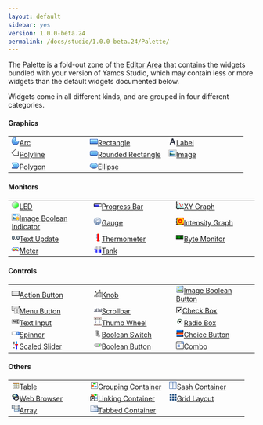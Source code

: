 ```yaml
---
layout: default
sidebar: yes
version: 1.0.0-beta.24
permalink: /docs/studio/1.0.0-beta.24/Palette/
---
```


The Palette is a fold-out zone of the [Editor Area](/docs/studio/Editor_Area/) that contains the widgets bundled with your version of Yamcs Studio, which may contain less or more widgets than the default widgets documented below.

Widgets come in all different kinds, and are grouped in four different categories.

#### Graphics

<table class="inline image-overview">
    <tr>
        <td width="33%">
            <a href="/docs/studio/Graphic_Widgets/#arc">
                <img src="/assets/studio/icons/widgets/arc.png">Arc
            </a>
        </td>
        <td width="33%">
            <a href="/docs/studio/Graphic_Widgets/#rectangle">
                <img src="/assets/studio/icons/widgets/rectangle2.png">Rectangle
            </a>
        </td>
        <td width="33%">
            <a href="/docs/studio/Graphic_Widgets/#label">
                <img src="/assets/studio/icons/widgets/label.png">Label
            </a>
        </td>
    </tr>
    <tr>
        <td>
            <a href="/docs/studio/Graphic_Widgets/#polyline">
                <img src="/assets/studio/icons/widgets/polyline.gif">Polyline
            </a>
        </td>
        <td>
            <a href="/docs/studio/Graphic_Widgets/#rounded-rectangle">
                <img src="/assets/studio/icons/widgets/roundedRectangle.png">Rounded Rectangle
            </a>
        </td>
        <td>
            <a href="/docs/studio/Graphic_Widgets/#image">
                <img src="/assets/studio/icons/widgets/image.gif">Image
            </a>
        </td>
    </tr>
    <tr>
        <td>
            <a href="/docs/studio/Graphic_Widgets/#polygon">
                <img src="/assets/studio/icons/widgets/polygon.png">Polygon
            </a>
        </td>
        <td>
            <a href="/docs/studio/Graphic_Widgets/#ellipse">
                <img src="/assets/studio/icons/widgets/ellipse2.png">Ellipse
            </a>
        </td>
        <td></td>
    </tr>
</table>

#### Monitors

<table class="inline image-overview">
    <tr>
        <td width="33%">
            <a href="/docs/studio/Monitor_Widgets/#led">
                <img src="/assets/studio/icons/widgets/LED.png">LED
            </a>
        </td>
        <td width="33%">
            <a href="/docs/studio/Monitor_Widgets/#progress-bar">
                <img src="/assets/studio/icons/widgets/ProgressBar.gif">Progress Bar
            </a>
        </td>
        <td width="33%">
            <a href="/docs/studio/Monitor_Widgets/#xy-graph">
                <img src="/assets/studio/icons/widgets/XYGraph.gif">XY Graph
            </a>
        </td>
    </tr>
    <tr>
        <td>
            <a href="/docs/studio/Monitor_Widgets/#image-boolean-indicator">
                <img src="/assets/studio/icons/widgets/imageBooleanIndicator.gif">Image Boolean Indicator
            </a>
        </td>
        <td>
            <a href="/docs/studio/Monitor_Widgets/#gauge">
                <img src="/assets/studio/icons/widgets/gauge2.png">Gauge
            </a>
        </td>
        <td>
            <a href="/docs/studio/Monitor_Widgets/#intensity-graph">
                <img src="/assets/studio/icons/widgets/intensityGraph.png">Intensity Graph
            </a>
        </td>
    </tr>
    <tr>
        <td>
            <a href="/docs/studio/Monitor_Widgets/#text-update">
                <img src="/assets/studio/icons/widgets/textUpdate.png">Text Update
            </a>
        </td>
        <td>
            <a href="/docs/studio/Monitor_Widgets/#thermometer">
                <img src="/assets/studio/icons/widgets/Thermo.gif">Thermometer
            </a>
        </td>
        <td>
            <a href="/docs/studio/Monitor_Widgets/#byte-monitor">
                <img src="/assets/studio/icons/widgets/ByteMonitor.png">Byte Monitor
            </a>
        </td>
    </tr>
    <tr>
        <td>
            <a href="/docs/studio/Monitor_Widgets/#meter">
                <img src="/assets/studio/icons/widgets/XMeter.png">Meter
            </a>
        </td>
        <td>
            <a href="/docs/studio/Monitor_Widgets/#tank">
                <img src="/assets/studio/icons/widgets/tank.png">Tank
            </a>
        </td>
        <td></td>
    </tr>
</table>

#### Controls

<table class="inline image-overview">
    <tr>
        <td width="33%">
            <a href="/docs/studio/Control_Widgets/#action-button">
                <img src="/assets/studio/icons/widgets/actionbutton.gif">Action Button
            </a>
        </td>
        <td width="33%">
            <a href="/docs/studio/Control_Widgets/#knob">
                <img src="/assets/studio/icons/widgets/knob.gif">Knob
            </a>
        </td>
        <td width="33%">
            <a href="/docs/studio/Control_Widgets/#image-boolean-button">
                <img src="/assets/studio/icons/widgets/imageButton.gif">Image Boolean Button
            </a>
        </td>
    </tr>
    <tr>
        <td>
            <a href="/docs/studio/Control_Widgets/#menu-button">
                <img src="/assets/studio/icons/widgets/menubutton.gif">Menu Button
            </a>
        </td>
        <td>
            <a href="/docs/studio/Control_Widgets/#scrollbar">
                <img src="/assets/studio/icons/widgets/scrollbar.png">Scrollbar
            </a>
        </td>
        <td>
            <a href="/docs/studio/Control_Widgets/#check-box">
                <img src="/assets/studio/icons/widgets/checkboxenabledon.gif">Check Box
            </a>
        </td>
    </tr>
    <tr>
        <td>
            <a href="/docs/studio/Control_Widgets/#text-input">
                <img src="/assets/studio/icons/widgets/textInput.png">Text Input
            </a>
        </td>
        <td>
            <a href="/docs/studio/Control_Widgets/#thumb-wheel">
                <img src="/assets/studio/icons/widgets/thumbwheel.gif">Thumb Wheel
            </a>
        </td>
        <td>
            <a href="/docs/studio/Control_Widgets/#radio-box">
                <img src="/assets/studio/icons/widgets/radiobutton.gif">Radio Box
            </a>
        </td>
    </tr>
    <tr>
        <td>
            <a href="/docs/studio/Control_Widgets/#spinner">
                <img src="/assets/studio/icons/widgets/Spinner.gif">Spinner
            </a>
        </td>
        <td>
            <a href="/docs/studio/Control_Widgets/#boolean-switch">
                <img src="/assets/studio/icons/widgets/BoolSwitch.gif">Boolean Switch
            </a>
        </td>
        <td>
            <a href="/docs/studio/Control_Widgets/#choice-button">
                <img src="/assets/studio/icons/widgets/ChoiceButton.png">Choice Button
            </a>
        </td>
    </tr>
    <tr>
        <td>
            <a href="/docs/studio/Control_Widgets/#scaled-slider">
                <img src="/assets/studio/icons/widgets/scaled_slider.gif">Scaled Slider
            </a>
        </td>
        <td>
            <a href="/docs/studio/Control_Widgets/#boolean-button">
                <img src="/assets/studio/icons/widgets/BoolButton.gif">Boolean Button
            </a>
        </td>
        <td>
            <a href="/docs/studio/Control_Widgets/#combo">
                <img src="/assets/studio/icons/widgets/combo.gif">Combo
            </a>
        </td>
    </tr>
</table>

#### Others

<table class="inline image-overview">
    <tr>
        <td width="33%">
            <a href="/docs/studio/Other_Widgets/#table">
                <img src="/assets/studio/icons/widgets/table.gif">Table
            </a>
        </td>
        <td width="33%">
            <a href="/docs/studio/Other_Widgets/#grouping-container">
                <img src="/assets/studio/icons/widgets/groupContainer.png">Grouping Container
            </a>
        </td>
        <td width="33%">
            <a href="/docs/studio/Other_Widgets/#sash-container">
                <img src="/assets/studio/icons/widgets/SashContainer.png">Sash Container
            </a>
        </td>
    </tr>
    <tr>
        <td>
            <a href="/docs/studio/Other_Widgets/#web-browser">
                <img src="/assets/studio/icons/widgets/web_browser.png">Web Browser
            </a>
        </td>
        <td>
            <a href="/docs/studio/Other_Widgets/#linking-container">
                <img src="/assets/studio/icons/widgets/linkingcontainer.png">Linking Container
            </a>
        </td>
        <td>
            <a href="/docs/studio/Other_Widgets/#grid-layout">
                <img src="/assets/studio/icons/widgets/grid.gif">Grid Layout
            </a>
        </td>
    </tr>
    <tr>
        <td>
            <a href="/docs/studio/Other_Widgets/#array">
                <img src="/assets/studio/icons/widgets/array.gif">Array
            </a>
        </td>
        <td>
            <a href="/docs/studio/Other_Widgets/#tabbed-container">
                <img src="/assets/studio/icons/widgets/tab.png">Tabbed Container
            </a>
        </td>
        <td></td>
    </tr>
</table>
